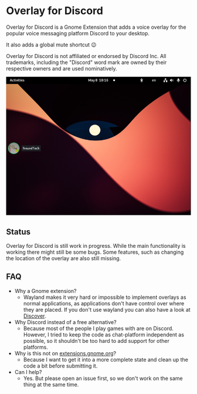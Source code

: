 Overlay for Discord
===================

Overlay for Discord is a Gnome Extension that adds a voice overlay
for the popular voice messaging platform Discord to your desktop.

It also adds a global mute shortcut :wink:

Overlay for Discord is not affiliated or endorsed by Discord Inc. All trademarks, including the "Discord" word mark are owned by their respective owners and are used nominatively.

![Screenshot of the overlay on a gnome desktop](screenshots/screenshot.png)

Status
------

Overlay for Discord is still work in progress. While the main functionality is working there might still be some bugs.
Some features, such as changing the location of the overlay are also still missing.

FAQ
---
* Why a Gnome extension?
  * Wayland makes it very hard or impossible to implement overlays as normal applications, as applications don't have control over where they are placed. If you don't use wayland you can also have a look at [Discover](https://github.com/trigg/Discover).
* Why Discord instead of a free alternative?
  * Because most of the people I play games with are on Discord. However, I tried to keep the code as chat-platform independent as possible, so it shouldn't be too hard to add support for other platforms.
* Why is this not on [extensions.gnome.org](https://extensions.gnome.org/)?
  * Because I want to get it into a more complete state and clean up the code a bit before submitting it.
* Can I help?
  * Yes. But please open an issue first, so we don't work on the same thing at the same time.
